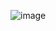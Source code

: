 ![image](https://github.com/ilrexho2011/Project-EULER-Possible-Solutions-Problems-301_to_400/assets/61479363/1a0194c0-f614-45a4-b572-39776de7795a)

